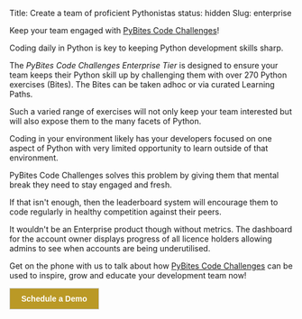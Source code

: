 Title: Create a team of proficient Pythonistas
status: hidden
Slug: enterprise

Keep your team engaged with [PyBites Code Challenges](http://codechalleng.es/)!

Coding daily in Python is key to keeping Python development skills sharp.

The _PyBites Code Challenges Enterprise Tier_ is designed to ensure your team keeps their Python skill up by challenging them with over 270 Python exercises (Bites). The Bites can be taken adhoc or via curated Learning Paths.

Such a varied range of exercises will not only keep your team interested but will also expose them to the many facets of Python.

Coding in your environment likely has your developers focused on one aspect of Python with very limited opportunity to learn outside of that environment.

PyBites Code Challenges solves this problem by giving them that mental break they need to stay engaged and fresh.

If that isn't enough, then the leaderboard system will encourage them to code regularly in healthy competition against their peers.

It wouldn't be an Enterprise product though without metrics. The dashboard for the account owner displays progress of all licence holders allowing admins to see when accounts are being underutilised.

Get on the phone with us to talk about how [PyBites Code Challenges](http://codechalleng.es/) can be used to inspire, grow and educate your development team now!

<!-- ScheduleOnce button START -->
<p class="buttonWrapper">
	<button id="SOIBTN_pybites-platform" style="background: #BA9926; color: #ffffff; padding: 10px 20px; border: 1px solid #c8c8c8; font: bold 14px Arial; cursor: pointer;" data-height="580" data-psz="00" data-so-page="pybites-platform" data-delay="1">Schedule a Demo</button>
</p>
<script type="text/javascript" src="https://cdn.oncehub.com/mergedjs/so.js"></script>
<!-- ScheduleOnce button END -->
